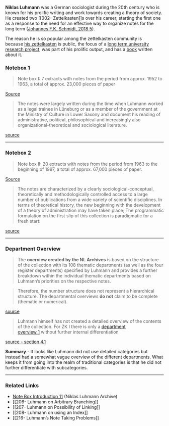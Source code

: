 **Niklas Luhmann** was a German sociologist during the 20th century who is known for his prolific writing and work towards creating a theory of society. He created two [[002- Zettelkasten]]s over his career, starting the first one as a response to the need for an effective way to organize notes for the long term ([Johannes F.K. Schmidt, 2018 5](https://sociologica.unibo.it/article/view/8350/8270)).

The reason he is so popular among the zettelkasten community is because [his zettelkasten](https://niklas-luhmann-archiv.de/bestand/zettelkasten/zettel/ZK_1_NB_1_1_V) is public, the focus of a [long term university research project](https://niklas-luhmann-archiv.de/), was part of his prolific output, and has a [book](https://www.goodreads.com/en/book/show/34507927-how-to-take-smart-notes) written about it.

### **Notebox 1**

> Note box I: 7 extracts with notes from the period from approx. 1952 to 1963, a total of approx. 23,000 pieces of paper

[Source](https://niklas-luhmann-archiv.de/bestand/zettelkasten/auszuege)

> The notes were largely written during the time when Luhmann worked as a legal trainee in Lüneburg or as a member of the government at the Ministry of Culture in Lower Saxony and document his reading of administrative, political, philosophical and increasingly also organizational-theoretical and sociological literature.

[source](https://niklas-luhmann-archiv.de/nachlass/zettelkasten)

---

### **Notebox 2**

> Note box II: 20 extracts with notes from the period from 1963 to the beginning of 1997, a total of approx. 67,000 pieces of paper.

[Source](https://niklas-luhmann-archiv.de/bestand/zettelkasten/auszuege)

> The notes are characterized by a clearly sociological-conceptual, theoretically and methodologically controlled access to a large number of publications from a wide variety of scientific disciplines. In terms of theoretical history, the new beginning with the development of a theory of administration may have taken place; The programmatic formulation on the first slip of this collection is paradigmatic for a fresh start:

[source](https://niklas-luhmann-archiv.de/nachlass/zettelkasten)

---

### **Department Overview**

> The **overview created by the NL Archives** is based on the structure of the collection with its 108 thematic departments (as well as the four register departments) specified by Luhmann and provides a further breakdown within the individual thematic departments based on Luhmann’s priorities on the respective notes.

> Therefore, the number structure does not represent a hierarchical structure. The departmental overviews **do not** claim to be complete (thematic or numerical).

[source](https://niklas-luhmann-archiv.de/bestand/zettelkasten/inhaltsuebersicht)

> Luhmann himself has not created a detailed overview of the contents of the collection. For ZK I there is only a [department overview 1](https://niklas-luhmann-archiv.de/bestand/zettelkasten/zettel/ZK_2_TU1_001_V) without further internal differentiation

[source - section 4.1](https://niklas-luhmann-archiv.de/bestand/zettelkasten/tutorial)

**Summary** - It looks like Luhmann did not use detailed categories but instead had a somewhat vague overview of the different departments. What keeps it from going into the realm of traditional categories is that he did not further differentiate with subcategories.

---

### Related Links

- [Note Box Introduction 11](https://niklas-luhmann-archiv.de/nachlass/zettelkasten) (Niklas Luhmann Archive)
- [[206- Luhmann on Arbitrary Branching]]
- [[207- Luhmann on Possibility of Linking]]
- [[208- Luhmann on using an Index]]
- [[216- Luhmann’s Note Taking Problems]]